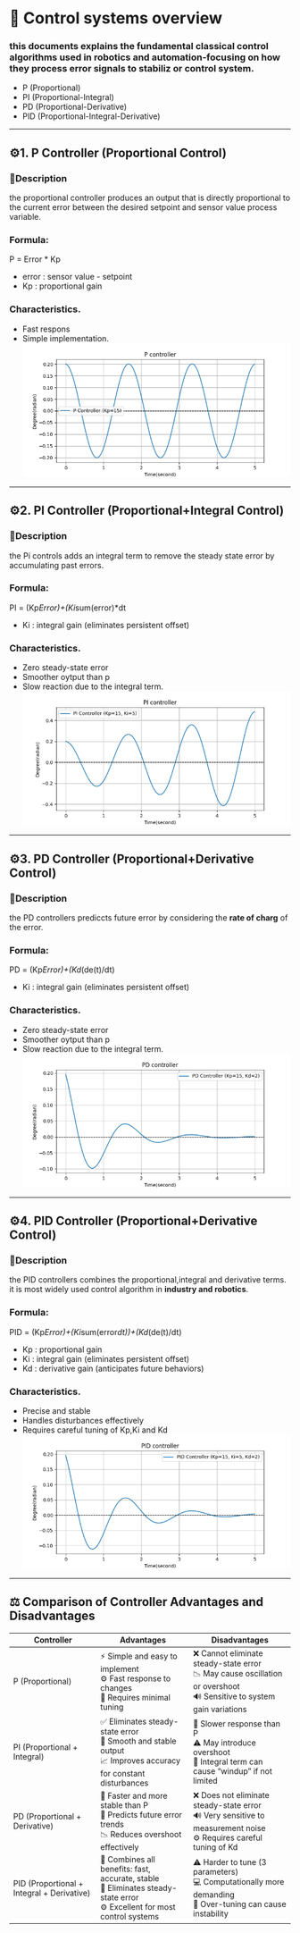 # 🧭 Control systems overview   
### this documents explains the fundamental classical control algorithms used in robotics and automation-focusing on how they process error signals to stabiliz or control system.
- P (Proportional)
- PI (Proportional-Integral)
- PD (Proportional-Derivative)
- PID (Proportional-Integral-Derivative)
---
## ⚙️1. P Controller (Proportional Control)
### 🧠Description
the proportional controller produces an output that is directly proportional to the current error between the desired setpoint and sensor value process variable.  

### Formula:  
P = Error * Kp
- error : sensor value - setpoint
- Kp : proportional gain

### Characteristics.  
- Fast respons
- Simple implementation.   
![Function code](https://github.com/AlphaRoboticsTeam/Arduino-Control-Systems/blob/main/Diagrams/P.png) 
---
## ⚙️2. PI Controller (Proportional+Integral Control)
### 🧠Description
the Pi controls adds an integral term to remove the steady state error by accumulating past errors.  

### Formula:  
PI = (Kp*Error)+(Ki*sum(error)*dt
- Ki : integral gain (eliminates persistent offset)

### Characteristics.  
- Zero steady-state error 
- Smoother oytput than p
- Slow reaction due to the integral term.  
![Function code](https://github.com/AlphaRoboticsTeam/Arduino-Control-Systems/blob/main/Diagrams/PI.png)
---

## ⚙️3. PD Controller (Proportional+Derivative Control)
### 🧠Description
the PD controllers prediccts future error by considering the **rate of charg** of the error.   

### Formula:  
PD = (Kp*Error)+(Kd*(de(t)/dt)
- Ki : integral gain (eliminates persistent offset)

### Characteristics.  
- Zero steady-state error 
- Smoother oytput than p
- Slow reaction due to the integral term.  
![Function code](https://github.com/AlphaRoboticsTeam/Arduino-Control-Systems/blob/main/Diagrams/PD.png) 
---
## ⚙️4. PID Controller (Proportional+Derivative Control)
### 🧠Description
the PID controllers combines the proportional,integral and derivative terms.  
it is most widely used control algorithm in **industry and robotics**.

### Formula:  
PID = (Kp*Error)+(Ki*sum(error*dt))+(Kd*(de(t)/dt)
- Kp : proportional gain
- Ki : integral gain (eliminates persistent offset)
- Kd : derivative gain (anticipates future behaviors)  
### Characteristics.  
- Precise and stable
- Handles disturbances effectively
- Requires careful tuning of Kp,Ki and Kd  
![Function code](https://github.com/AlphaRoboticsTeam/Arduino-Control-Systems/blob/main/Diagrams/PID.png) 
---
## ⚖️ Comparison of Controller Advantages and Disadvantages
| Controller | Advantages | Disadvantages |
|-------------|-------------|----------------|
|P (Proportional) | ⚡ Simple and easy to implement<br>⚙️ Fast response to changes<br>🧩 Requires minimal tuning | ❌ Cannot eliminate steady-state error<br>📉 May cause oscillation or overshoot<br>🔊 Sensitive to system gain variations |
| PI (Proportional + Integral) | ✅ Eliminates steady-state error<br>🔄 Smooth and stable output<br>📈 Improves accuracy for constant disturbances | 🐢 Slower response than P<br>⚠️ May introduce overshoot<br>🧮 Integral term can cause “windup” if not limited |
| PD (Proportional + Derivative) | 🚀 Faster and more stable than P<br>🧠 Predicts future error trends<br>📉 Reduces overshoot effectively | ❌ Does not eliminate steady-state error<br>🔊 Very sensitive to measurement noise<br>⚙️ Requires careful tuning of Kd |
| PID (Proportional + Integral + Derivative) | 🌟 Combines all benefits: fast, accurate, stable<br>🎯 Eliminates steady-state error<br>⚙️ Excellent for most control systems | ⚠️ Harder to tune (3 parameters)<br>💻 Computationally more demanding<br>🧩 Over-tuning can cause instability |







